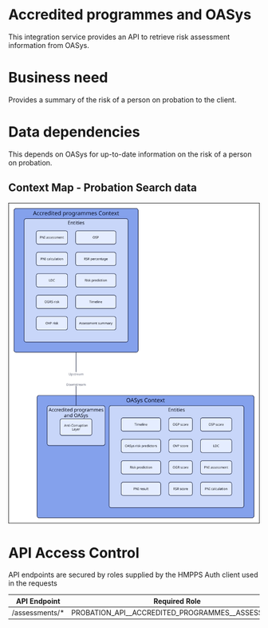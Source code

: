 # Accredited programmes and OASys

This integration service provides an API to retrieve risk assessment information from OASys.

# Business need
Provides a summary of the risk of a person on probation to the client.


# Data dependencies
This depends on OASys for up-to-date information on the risk of a person on probation.


## Context Map - Probation Search data
![](./tech-docs/source/img/ap-and-oasys-context-map.svg)


# API Access Control

API endpoints are secured by roles supplied by the HMPPS Auth client used in
the requests

| API Endpoint   | Required Role                                      |
| -------------- | -------------------------------------------------- |
| /assessments/* | PROBATION_API_\_ACCREDITED_PROGRAMMES_\_ASSESSMENT |